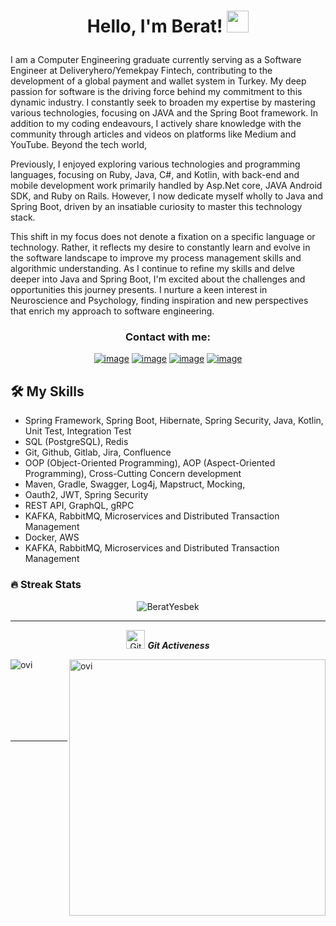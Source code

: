 

<h1><p align="center">Hello, I'm Berat! <img src="https://media.giphy.com/media/hvRJCLFzcasrR4ia7z/giphy.gif" width="35px"></h1></p>

I am a Computer Engineering graduate currently serving as a Software Engineer at Deliveryhero/Yemekpay Fintech, contributing to the development of a global payment and wallet system in Turkey. My deep passion for software is the driving force behind my commitment to this dynamic industry. I constantly seek to broaden my expertise by mastering various technologies, focusing on JAVA and the Spring Boot framework. In addition to my coding endeavours, I actively share knowledge with the community through articles and videos on platforms like Medium and YouTube. Beyond the tech world,

Previously, I enjoyed exploring various technologies and programming languages, focusing on Ruby, Java, C#, and Kotlin, with back-end and mobile development work primarily handled by Asp.Net core, JAVA Android SDK, and Ruby on Rails. However, I now dedicate myself wholly to Java and Spring Boot, driven by an insatiable curiosity to master this technology stack.

This shift in my focus does not denote a fixation on a specific language or technology. Rather, it reflects my desire to constantly learn and evolve in the software landscape to improve my process management skills and algorithmic understanding. As I continue to refine my skills and delve deeper into Java and Spring Boot, I'm excited about the challenges and opportunities this journey presents. I nurture a keen interest in Neuroscience and Psychology, finding inspiration and new perspectives that enrich my approach to software engineering.



<h3 align="center">Contact with me:</h3>
<div align="center">

[![image](https://img.shields.io/badge/LinkedIn-0077B5?style=for-the-badge&logo=linkedin&logoColor=white)](https://www.linkedin.com/in/beratyesbek/)
[![image](https://img.shields.io/badge/Gmail-D14836?style=for-the-badge&logo=gmail&logoColor=white)](mailto:beratyesbek@gmail.com)
[![image](https://img.shields.io/badge/Medium-000?style=for-the-badge&logo=medium&logoColor=white)](https://medium.com/@beratyesbek)
[![image](https://img.shields.io/badge/Youtube-ff0000?style=for-the-badge&logo=youtube&logoColor=white)](https://medium.com/@beratyesbek)

  
</div>



## 🛠️ My Skills
<ul>
  <li>Spring Framework, Spring Boot, Hibernate, Spring Security, Java, Kotlin, Unit Test, Integration Test </li>
  <li>SQL (PostgreSQL), Redis </li>
  <li>Git, Github, Gitlab, Jira, Confluence </li>
  <li>OOP (Object-Oriented Programming), AOP (Aspect-Oriented Programming), Cross-Cutting Concern development </li>
  <li>Maven, Gradle, Swagger, Log4j, Mapstruct, Mocking, </li>
  <li>Oauth2, JWT, Spring Security</li>
  <li>REST API, GraphQL, gRPC</li>
  <li>KAFKA, RabbitMQ, Microservices and Distributed Transaction Management</li>
  <li>Docker, AWS</li>
  <li>KAFKA, RabbitMQ, Microservices and Distributed Transaction Management</li>

</ul>

### 🔥 Streak Stats
<p align="center"><img src="https://github-readme-streak-stats.herokuapp.com/?user=BeratYesbek&theme=algolia" alt="BeratYesbek"  /></p>

<hr>
<p align="center">
 <img src="https://media.giphy.com/media/W5eoZHPpUx9sapR0eu/giphy.gif" width="30px" alt="Git"/>&nbsp;<i><b>Git Activeness</b></i></p>
 
<p><img align="left" src="https://github-readme-stats.vercel.app/api/top-langs?username=BeratYesbek&show_icons=true&locale=en&layout=compact&theme=chartreuse-dark&hide=python,html,css" alt="ovi" /></p>
<p>&nbsp;<img align="right" src="https://github-readme-stats.vercel.app/api?username=BeratYesbek&show_icons=true&locale=en&theme=chartreuse-dark" alt="ovi" width="410" /></p>
<br><br><br><br><br>

<hr>

